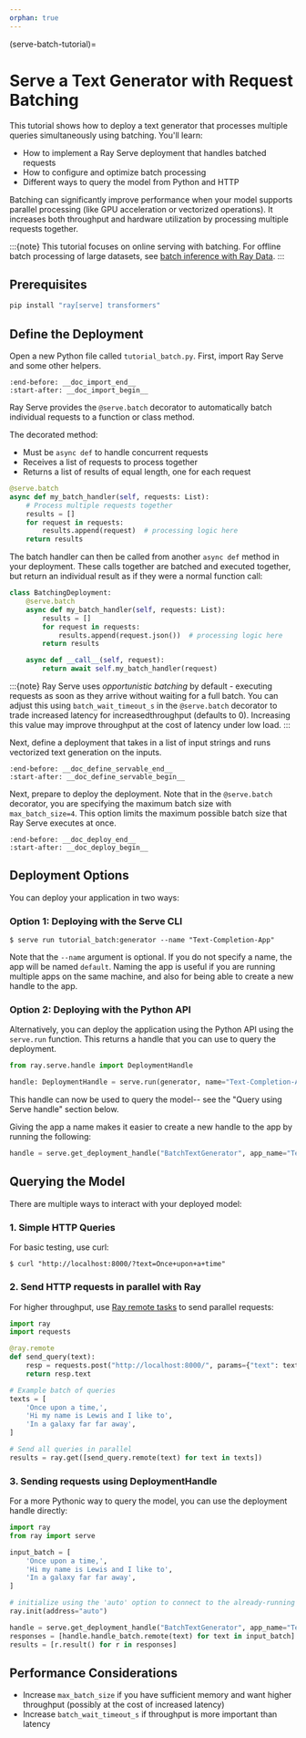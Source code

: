 ```yaml
---
orphan: true
---
```


(serve-batch-tutorial)=

# Serve a Text Generator with Request Batching

This tutorial shows how to deploy a text generator that processes multiple queries simultaneously using batching. You'll learn:

- How to implement a Ray Serve deployment that handles batched requests
- How to configure and optimize batch processing
- Different ways to query the model from Python and HTTP

Batching can significantly improve performance when your model supports parallel processing (like GPU acceleration or vectorized operations).
It increases both throughput and hardware utilization by processing multiple requests together.

:::{note}
This tutorial focuses on online serving with batching. For offline batch processing of large datasets, see [batch inference with Ray Data](batch_inference_home).
:::

## Prerequisites

```python
pip install "ray[serve] transformers"
```

## Define the Deployment
Open a new Python file called `tutorial_batch.py`. First, import Ray Serve and some other helpers.

```{literalinclude} ../doc_code/tutorial_batch.py
:end-before: __doc_import_end__
:start-after: __doc_import_begin__
```

Ray Serve provides the `@serve.batch` decorator to automatically batch individual requests to
a function or class method.

The decorated method:
- Must be `async def` to handle concurrent requests
- Receives a list of requests to process together
- Returns a list of results of equal length, one for each request

```python
@serve.batch
async def my_batch_handler(self, requests: List):
    # Process multiple requests together
    results = []
    for request in requests:
        results.append(request)  # processing logic here
    return results
```

The batch handler can then be called from another `async def` method in your deployment.
These calls together are batched and executed together, but return an individual result as if
they were a normal function call:

```python
class BatchingDeployment:
    @serve.batch
    async def my_batch_handler(self, requests: List):
        results = []
        for request in requests:
            results.append(request.json())  # processing logic here
        return results

    async def __call__(self, request):
        return await self.my_batch_handler(request)
```

:::{note}
Ray Serve uses *opportunistic batching* by default - executing requests as 
soon as they arrive without waiting for a full batch. You can adjust this using 
`batch_wait_timeout_s` in the `@serve.batch` decorator to trade increased latency
for increasedthroughput (defaults to 0). Increasing this value may improve throughput
at the cost of latency under low load.
:::

Next, define a deployment that takes in a list of input strings and runs 
vectorized text generation on the inputs.

```{literalinclude} ../doc_code/tutorial_batch.py
:end-before: __doc_define_servable_end__
:start-after: __doc_define_servable_begin__
```

Next, prepare to deploy the deployment. Note that in the `@serve.batch` decorator, you
are specifying the maximum batch size with `max_batch_size=4`. This option limits
the maximum possible batch size that Ray Serve executes at once.

```{literalinclude} ../doc_code/tutorial_batch.py
:end-before: __doc_deploy_end__
:start-after: __doc_deploy_begin__
```

## Deployment Options

You can deploy your application in two ways:

### Option 1: Deploying with the Serve CLI
```console
$ serve run tutorial_batch:generator --name "Text-Completion-App"
```

Note that the `--name` argument is optional. If you do not specify a name, the app will be named `default`.
 Naming the app is useful if you are running multiple apps on the same machine, and 
also for being able to create a new handle to the app.

### Option 2: Deploying with the Python API

Alternatively, you can deploy the application using the Python API using the `serve.run` function. 
This returns a handle that you can use to query the deployment.

```python
from ray.serve.handle import DeploymentHandle

handle: DeploymentHandle = serve.run(generator, name="Text-Completion-App")
```

This handle can now be used to query the model-- see the "Query using Serve handle" section below. 

Giving the app a name makes it easier to create a new handle to the app by running the 
following:

```python
handle = serve.get_deployment_handle("BatchTextGenerator", app_name="Text-Completion-App")
```

## Querying the Model

There are multiple ways to interact with your deployed model:

### 1. Simple HTTP Queries
For basic testing, use curl:

```console
$ curl "http://localhost:8000/?text=Once+upon+a+time"
```

### 2. Send HTTP requests in parallel with Ray
For higher throughput, use [Ray remote tasks](ray-remote-functions) to send parallel requests:

```python
import ray
import requests

@ray.remote
def send_query(text):
    resp = requests.post("http://localhost:8000/", params={"text": text})
    return resp.text

# Example batch of queries
texts = [
    'Once upon a time,',
    'Hi my name is Lewis and I like to',
    'In a galaxy far far away',
]

# Send all queries in parallel
results = ray.get([send_query.remote(text) for text in texts])
```

### 3. Sending requests using DeploymentHandle
For a more Pythonic way to query the model, you can use the deployment handle directly:

```python
import ray
from ray import serve

input_batch = [
    'Once upon a time,',
    'Hi my name is Lewis and I like to',
    'In a galaxy far far away',
]

# initialize using the 'auto' option to connect to the already-running Ray cluster
ray.init(address="auto")

handle = serve.get_deployment_handle("BatchTextGenerator", app_name="Text-Completion-App")
responses = [handle.handle_batch.remote(text) for text in input_batch]
results = [r.result() for r in responses]
```

## Performance Considerations

- Increase `max_batch_size` if you have sufficient memory and want higher throughput (possibly at the cost of increased latency)
- Increase `batch_wait_timeout_s` if throughput is more important than latency